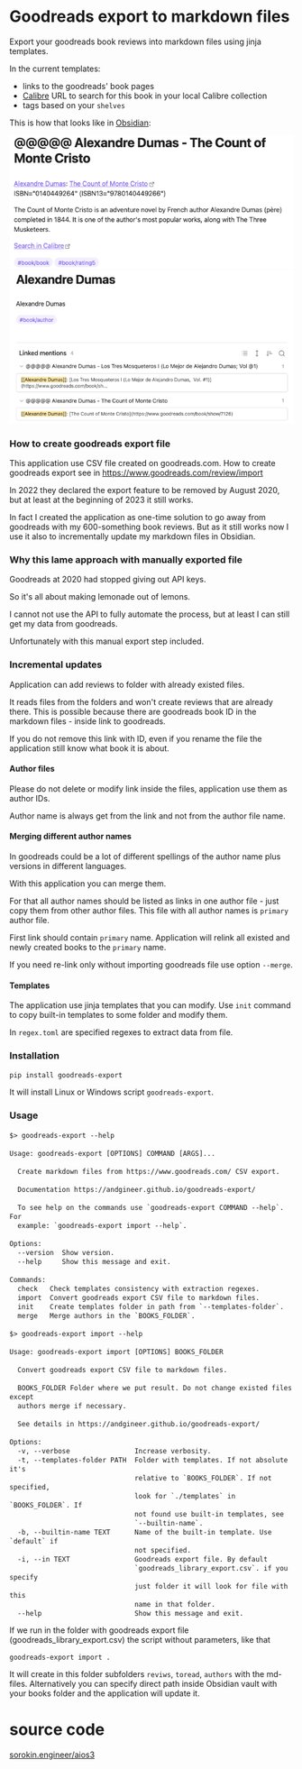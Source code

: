 # Goodreads export to markdown files

Export your goodreads book reviews into markdown files using jinja templates.

In the current templates:
- links to the goodreads' book pages
- [Calibre](https://calibre-ebook.com/) URL to search
for this book in your local Calibre collection
- tags based on your `shelves`

This is how that looks like in [Obsidian](https://obsidian.md/):

![goodreads.png](goodreads.png)
![goodreads-author.png](goodreads-author.png)

### How to create goodreads export file

This application use CSV file created on goodreads.com.
How to create goodreads export see in https://www.goodreads.com/review/import

In 2022 they declared the export feature to be removed by August 2020, but at least at the beginning of
2023 it still works.

In fact I created the application as one-time solution to go away from goodreads with
my 600-something book reviews. But as it still works now I use it also to incrementally update my
markdown files in Obsidian.

### Why this lame approach with manually exported file

Goodreads at 2020 had stopped giving out API keys.

So it's all about making lemonade out of lemons.

I cannot not use the API to fully automate the process,
but at least I can still get my data from goodreads.

Unfortunately with this manual export step included.

### Incremental updates

Application can add reviews to folder with already existed files.

It reads files from the folders and won't create reviews that are already there.
This is possible because there are goodreads book ID in the markdown files - inside link to goodreads.

If you do not remove this link with ID, even if you rename the file the application still
know what book it is about.

#### Author files

Please do not delete or modify link inside the files, application use them as author IDs.

Author name is always get from the link and not from the author file name.

#### Merging different author names

In goodreads could be a lot of different spellings of the author name plus versions in
different languages.

With this application you can merge them.

For that all author names should be listed as links in one author file -
just copy them from other author files.
This file with all author names is `primary` author file.

First link should contain `primary` name.
Application will relink all existed and newly created books to the `primary` name.

If you need re-link only without importing goodreads file use option `--merge`.

#### Templates

The application use jinja templates that you can modify.
Use `init` command to copy built-in templates to some folder and modify them.

In `regex.toml` are specified regexes to extract data from file.

### Installation

    pip install goodreads-export

It will install Linux or Windows script `goodreads-export`.

### Usage

    $> goodreads-export --help

    Usage: goodreads-export [OPTIONS] COMMAND [ARGS]...

      Create markdown files from https://www.goodreads.com/ CSV export.

      Documentation https://andgineer.github.io/goodreads-export/

      To see help on the commands use `goodreads-export COMMAND --help`. For
      example: `goodreads-export import --help`.

    Options:
      --version  Show version.
      --help     Show this message and exit.

    Commands:
      check   Check templates consistency with extraction regexes.
      import  Convert goodreads export CSV file to markdown files.
      init    Create templates folder in path from `--templates-folder`.
      merge   Merge authors in the `BOOKS_FOLDER`.

    $> goodreads-export import --help

    Usage: goodreads-export import [OPTIONS] BOOKS_FOLDER

      Convert goodreads export CSV file to markdown files.

      BOOKS_FOLDER Folder where we put result. Do not change existed files except
      authors merge if necessary.

      See details in https://andgineer.github.io/goodreads-export/

    Options:
      -v, --verbose                Increase verbosity.
      -t, --templates-folder PATH  Folder with templates. If not absolute it's
                                   relative to `BOOKS_FOLDER`. If not specified,
                                   look for `./templates` in `BOOKS_FOLDER`. If
                                   not found use built-in templates, see
                                   `--builtin-name`.
      -b, --builtin-name TEXT      Name of the built-in template. Use `default` if
                                   not specified.
      -i, --in TEXT                Goodreads export file. By default
                                   `goodreads_library_export.csv`. if you specify
                                   just folder it will look for file with this
                                   name in that folder.
      --help                       Show this message and exit.

If we run in the folder with goodreads export file (goodreads_library_export.csv) the
script without parameters, like that

    goodreads-export import .

It will create in this folder subfolders `reviws`, `toread`, `authors` with the md-files.
Alternatively you can specify direct path inside Obsidian vault with your books folder
and the application will update it.

# source code

[sorokin.engineer/aios3](https://github.com/andgineer/goodreads-export)
